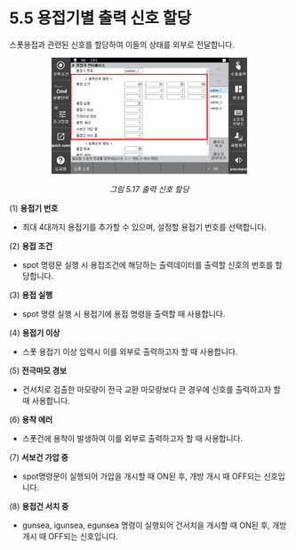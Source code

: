 ﻿# 5.5 용접기별 출력 신호 할당

스폿용접과 관련된 신호를 할당하여 이들의 상태를 외부로 전달합니다.

<p align=center>
<img src="../_assets/image_45.png" width="70%"></img>
<em><p align="center">그림 5.17 출력 신호 할당</p></em>
</p>

(1)  **용접기 번호**
-    최대 4대까지 용접기를 추가할 수 있으며, 설정할 용접기 번호를 선택합니다.

(2)  **용접 조건**
-   spot 명령문 실행 시 용접조건에 해당하는 출력데이터를 출력할 신호의 번호를 할당합니다.

(3)  **용접 실행**
-  spot 명령 실행 시 용접기에 용접 명령을 출력할 때 사용합니다.

(4)  **용접기 이상**
-  스폿 용접기 이상 입력시 이를 외부로 출력하고자 할 때 사용합니다.

(5)  **전극마모 경보**
-  건서치로 검출한 마모량이 전극 교환 마모량보다 큰 경우에 신호를 출력하고자 할 때 사용합니다.

(6) **용착 에러**
-  스폿건에 용착이 발생하여 이를 외부로 출력하고자 할 때 사용합니다.

(7)  **서보건 가압 중**
-  spot명령문이 실행되어 가압을 개시할 때 ON된 후, 개방 개시 때 OFF되는 신호입니다.

(8)  **용접건 서치 중**
-  gunsea, igunsea, egunsea 명령이 실행되어 건서치을 개시할 때 ON된 후, 개방 개시 때 OFF되는 신호입니다.
    
